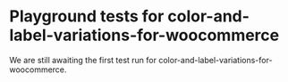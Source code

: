 # Playground tests for color-and-label-variations-for-woocommerce
We are still awaiting the first test run for color-and-label-variations-for-woocommerce.
